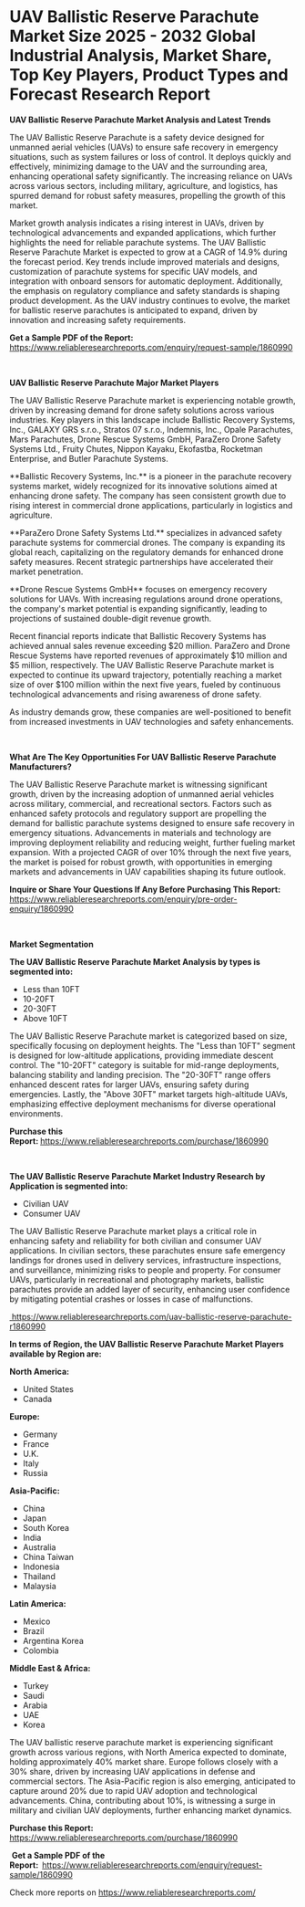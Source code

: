 <p><h1>UAV Ballistic Reserve Parachute Market Size 2025 - 2032 Global Industrial Analysis, Market Share, Top Key Players, Product Types and Forecast Research Report</h1></p><p><strong>UAV Ballistic Reserve Parachute Market Analysis and Latest Trends</strong></p>
<p><p>The UAV Ballistic Reserve Parachute is a safety device designed for unmanned aerial vehicles (UAVs) to ensure safe recovery in emergency situations, such as system failures or loss of control. It deploys quickly and effectively, minimizing damage to the UAV and the surrounding area, enhancing operational safety significantly. The increasing reliance on UAVs across various sectors, including military, agriculture, and logistics, has spurred demand for robust safety measures, propelling the growth of this market.</p><p>Market growth analysis indicates a rising interest in UAVs, driven by technological advancements and expanded applications, which further highlights the need for reliable parachute systems. The UAV Ballistic Reserve Parachute Market is expected to grow at a CAGR of 14.9% during the forecast period. Key trends include improved materials and designs, customization of parachute systems for specific UAV models, and integration with onboard sensors for automatic deployment. Additionally, the emphasis on regulatory compliance and safety standards is shaping product development. As the UAV industry continues to evolve, the market for ballistic reserve parachutes is anticipated to expand, driven by innovation and increasing safety requirements.</p></p>
<p><strong>Get a Sample PDF of the Report:&nbsp;</strong> <a href="https://www.reliableresearchreports.com/enquiry/request-sample/1860990?utm_campaign=2745&utm_medium=2&utm_source=Github&utm_content=ia&utm_term=12042025&utm_id=uav-ballistic-reserve-parachute">https://www.reliableresearchreports.com/enquiry/request-sample/1860990</a></p>
<p>&nbsp;</p>
<p><strong>UAV Ballistic Reserve Parachute Major Market Players</strong></p>
<p><p>The UAV Ballistic Reserve Parachute market is experiencing notable growth, driven by increasing demand for drone safety solutions across various industries. Key players in this landscape include Ballistic Recovery Systems, Inc., GALAXY GRS s.r.o., Stratos 07 s.r.o., Indemnis, Inc., Opale Parachutes, Mars Parachutes, Drone Rescue Systems GmbH, ParaZero Drone Safety Systems Ltd., Fruity Chutes, Nippon Kayaku, Ekofastba, Rocketman Enterprise, and Butler Parachute Systems.</p><p>**Ballistic Recovery Systems, Inc.** is a pioneer in the parachute recovery systems market, widely recognized for its innovative solutions aimed at enhancing drone safety. The company has seen consistent growth due to rising interest in commercial drone applications, particularly in logistics and agriculture. </p><p>**ParaZero Drone Safety Systems Ltd.** specializes in advanced safety parachute systems for commercial drones. The company is expanding its global reach, capitalizing on the regulatory demands for enhanced drone safety measures. Recent strategic partnerships have accelerated their market penetration.</p><p>**Drone Rescue Systems GmbH** focuses on emergency recovery solutions for UAVs. With increasing regulations around drone operations, the company's market potential is expanding significantly, leading to projections of sustained double-digit revenue growth.</p><p>Recent financial reports indicate that Ballistic Recovery Systems has achieved annual sales revenue exceeding $20 million. ParaZero and Drone Rescue Systems have reported revenues of approximately $10 million and $5 million, respectively. The UAV Ballistic Reserve Parachute market is expected to continue its upward trajectory, potentially reaching a market size of over $100 million within the next five years, fueled by continuous technological advancements and rising awareness of drone safety. </p><p>As industry demands grow, these companies are well-positioned to benefit from increased investments in UAV technologies and safety enhancements.</p></p>
<p>&nbsp;</p>
<p><strong>What Are The Key Opportunities For UAV Ballistic Reserve Parachute Manufacturers?</strong></p>
<p><p>The UAV Ballistic Reserve Parachute market is witnessing significant growth, driven by the increasing adoption of unmanned aerial vehicles across military, commercial, and recreational sectors. Factors such as enhanced safety protocols and regulatory support are propelling the demand for ballistic parachute systems designed to ensure safe recovery in emergency situations. Advancements in materials and technology are improving deployment reliability and reducing weight, further fueling market expansion. With a projected CAGR of over 10% through the next five years, the market is poised for robust growth, with opportunities in emerging markets and advancements in UAV capabilities shaping its future outlook.</p></p>
<p><strong>Inquire or Share Your Questions If Any Before Purchasing This Report:</strong> <a href="https://www.reliableresearchreports.com/enquiry/pre-order-enquiry/1860990?utm_campaign=2745&utm_medium=2&utm_source=Github&utm_content=ia&utm_term=12042025&utm_id=uav-ballistic-reserve-parachute">https://www.reliableresearchreports.com/enquiry/pre-order-enquiry/1860990</a></p>
<p>&nbsp;</p>
<p><strong>Market Segmentation</strong></p>
<p><strong>The UAV Ballistic Reserve Parachute Market Analysis by types is segmented into:</strong></p>
<p><ul><li>Less than 10FT</li><li>10-20FT</li><li>20-30FT</li><li>Above 10FT</li></ul></p>
<p><p>The UAV Ballistic Reserve Parachute market is categorized based on size, specifically focusing on deployment heights. The "Less than 10FT" segment is designed for low-altitude applications, providing immediate descent control. The "10-20FT" category is suitable for mid-range deployments, balancing stability and landing precision. The "20-30FT" range offers enhanced descent rates for larger UAVs, ensuring safety during emergencies. Lastly, the "Above 30FT" market targets high-altitude UAVs, emphasizing effective deployment mechanisms for diverse operational environments.</p></p>
<p><strong>Purchase this Report:&nbsp;</strong><a href="https://www.reliableresearchreports.com/purchase/1860990?utm_campaign=2745&utm_medium=2&utm_source=Github&utm_content=ia&utm_term=12042025&utm_id=uav-ballistic-reserve-parachute">https://www.reliableresearchreports.com/purchase/1860990</a></p>
<p>&nbsp;</p>
<p><strong>The UAV Ballistic Reserve Parachute Market Industry Research by Application is segmented into:</strong></p>
<p><ul><li>Civilian UAV</li><li>Consumer UAV</li></ul></p>
<p><p>The UAV Ballistic Reserve Parachute market plays a critical role in enhancing safety and reliability for both civilian and consumer UAV applications. In civilian sectors, these parachutes ensure safe emergency landings for drones used in delivery services, infrastructure inspections, and surveillance, minimizing risks to people and property. For consumer UAVs, particularly in recreational and photography markets, ballistic parachutes provide an added layer of security, enhancing user confidence by mitigating potential crashes or losses in case of malfunctions.</p></p>
<p><a href="https://www.reliableresearchreports.com/uav-ballistic-reserve-parachute-r1860990?utm_campaign=2745&utm_medium=2&utm_source=Github&utm_content=ia&utm_term=12042025&utm_id=uav-ballistic-reserve-parachute">&nbsp;https://www.reliableresearchreports.com/uav-ballistic-reserve-parachute-r1860990</a></p>
<p><strong>In terms of Region, the UAV Ballistic Reserve Parachute Market Players available by Region are:</strong></p>
<p>
    <p> <strong> North America: </strong>
        <ul>
            <li>United States</li>
            <li>Canada</li>
        </ul>
        </p> 
    <p> <strong> Europe: </strong>
        <ul>
            <li>Germany</li>
            <li>France</li>
            <li>U.K.</li>
            <li>Italy</li>
            <li>Russia</li>
        </ul>
        </p> 
    <p> <strong> Asia-Pacific: </strong>
        <ul>
            <li>China</li>
            <li>Japan</li>
            <li>South Korea</li>
            <li>India</li>
            <li>Australia</li>
            <li>China Taiwan</li>
            <li>Indonesia</li>
            <li>Thailand</li>
            <li>Malaysia</li>
        </ul>
        </p> 
    <p> <strong> Latin America: </strong>
        <ul>
            <li>Mexico</li>
            <li>Brazil</li>
            <li>Argentina Korea</li>
            <li>Colombia</li>
        </ul>
        </p> 
    <p> <strong> Middle East & Africa: </strong>
        <ul>
            <li>Turkey</li>
            <li>Saudi</li>
            <li>Arabia</li>
            <li>UAE</li>
            <li>Korea</li>
        </ul>
    </p>
    </p>
<p><p>The UAV ballistic reserve parachute market is experiencing significant growth across various regions, with North America expected to dominate, holding approximately 40% market share. Europe follows closely with a 30% share, driven by increasing UAV applications in defense and commercial sectors. The Asia-Pacific region is also emerging, anticipated to capture around 20% due to rapid UAV adoption and technological advancements. China, contributing about 10%, is witnessing a surge in military and civilian UAV deployments, further enhancing market dynamics.</p></p>
<p><strong>Purchase this Report: </strong><a href="https://www.reliableresearchreports.com/purchase/1860990?utm_campaign=2745&utm_medium=2&utm_source=Github&utm_content=ia&utm_term=12042025&utm_id=uav-ballistic-reserve-parachute">https://www.reliableresearchreports.com/purchase/1860990</a></p>
<p>&nbsp;<strong>Get a Sample PDF of the Report:&nbsp;&nbsp;</strong><a href="https://www.reliableresearchreports.com/enquiry/request-sample/1860990?utm_campaign=2745&utm_medium=2&utm_source=Github&utm_content=ia&utm_term=12042025&utm_id=uav-ballistic-reserve-parachute">https://www.reliableresearchreports.com/enquiry/request-sample/1860990</a></p>
<p><strong></strong></p>
<p>Check more reports on <a href="https://www.reliableresearchreports.com/?utm_campaign=2745&utm_medium=2&utm_source=Github&utm_content=ia&utm_term=12042025&utm_id=uav-ballistic-reserve-parachute">https://www.reliableresearchreports.com/</a></p>